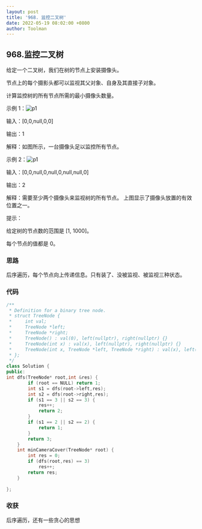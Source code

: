 ```yaml
---
layout: post
title: '968. 监控二叉树'
date: 2022-05-19 08:02:00 +0800
author: Toolman
---
```

## 968.监控二叉树

给定一个二叉树，我们在树的节点上安装摄像头。

节点上的每个摄影头都可以监视其父对象、自身及其直接子对象。

计算监控树的所有节点所需的最小摄像头数量。


示例 1：![p1]({{"\image\image-20220520225255926.png"}})

输入：[0,0,null,0,0]

输出：1

解释：如图所示，一台摄像头足以监控所有节点。

示例 2：![p1]({{"\image\image-20220520225311331.png"}})

输入：[0,0,null,0,null,0,null,null,0]

输出：2

解释：需要至少两个摄像头来监视树的所有节点。 上图显示了摄像头放置的有效位置之一。

提示：

给定树的节点数的范围是 [1, 1000]。

每个节点的值都是 0。

### 思路

后序遍历，每个节点向上传递信息。只有装了、没被监视、被监视三种状态。

### 代码

```c++
/**
 * Definition for a binary tree node.
 * struct TreeNode {
 *     int val;
 *     TreeNode *left;
 *     TreeNode *right;
 *     TreeNode() : val(0), left(nullptr), right(nullptr) {}
 *     TreeNode(int x) : val(x), left(nullptr), right(nullptr) {}
 *     TreeNode(int x, TreeNode *left, TreeNode *right) : val(x), left(left), right(right) {}
 * };
 */
class Solution {
public:
int dfs(TreeNode* root,int &res) {
        if (root == NULL) return 1;
        int s1 = dfs(root->left,res);
        int s2 = dfs(root->right,res);
        if (s1 == 3 || s2 == 3) {
            res++;
            return 2;
        }
        if (s1 == 2 || s2 == 2) {
            return 1;
        }
        return 3;
    }
    int minCameraCover(TreeNode* root) {
        int res = 0;
        if (dfs(root,res) == 3) 
            res++;
        return res;
    }
    
};
```

### 收获

后序遍历，还有一些贪心的思想


